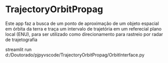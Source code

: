 # TrajectoryOrbitPropag
Este app faz a busca de um ponto de aproximação de um objeto espacial em órbita da terra e traça um intervalo de trajetória em um referecial plano local (ENU), para ser utilizado como direcionamento para rastreio por radar de trajetografia

streamlit run d:/Doutorado/pjpyvscode/TrajectoryOrbitPropag/OrbitInterface.py